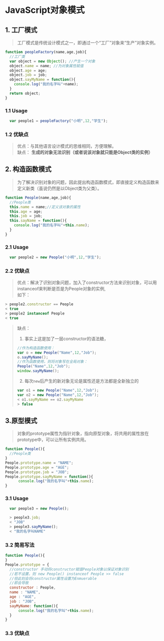 # JavaScript对象模式
## 1. 工厂模式
> 工厂模式是传统设计模式之一，即通过一个“工厂”对象来“生产”对象实例。
```javascript
function peopleFactory(name,age,job){
  //工厂类
  var object = new Object(); //产生一个对象
  object.name = name; //为对象属性赋值
  object.age = age;
  object.job = job;
  object.sayMyName = function(){
    console.log("我的名字叫"+name);
  }
  return object;
}
```
### 1.1 Usage
```javascript
  var people1 = peopleFactory("小明",12,"学生");
```
### 1.2 优缺点
> 优点：与其他语言设计模式的思维相同，方便理解。  
> 缺点： **生成的对象无法识别（或者说该对象就只能是Object类的实例）**  
## 2. 构造函数模式
> 为了解决识别对象的问题，因此提出构造函数模式，即直接定义构造函数来定义新类（虽说仍然是以Object类为父类）。
```javascript
function People(name,age,job){
  //People类
  this.name = name;//定义该对象的属性
  this.age = age;
  this.job = job;
  this.sayName = function(){
    console.log("我的名字叫"+this.name);
  }
}
```
### 2.1 Usage
```javascript
  var people2 = new People("小明",12,"学生");
```
### 2.2 优缺点
> 优点：解决了识别对象问题，加入了constructor方法来识别对象，可以用instanceof来判断是否是为People对象的实例,  
> 如下：
```javascript
> people2.constructor == People
< true
> people2 instanceof People
< true
```
> 缺点：  
> 1. 事实上这是加了一层constructor的语法糖，
> ```javascript
> //作为构造函数使用：  
> var o = new People("Name",12,"Job");
> o.sayMyName();
> //作为函数使用，则将对象写在全局对象：
> People("Name",12,"Job");
> window.sayMyName();
> ```  
> 2. 每次`new`后产生的新对象无论是属性还是方法都是全新独立的  
> ```javascript
> var o1 = new People("Name",12,"Job");
> var o2 = new People("Name",12,"Job");
> < o1.sayMyName == o2.sayMyName
> > false
> ```

## 3.**原型模式**
> 对象的prototype属性为指针对象，指向原型对象，将共用的属性放在prototype中，可以让所有实例共用。
```javascript
function People(){
  //People类
}
People.prototype.name = "NAME";
People.prototype.age = "AGE";
People.prototype.job = "JOB";
People.prototype.sayMyName = function(){
      console.log("我的名字叫"+this.name);
}
```
### 3.1 Usage
```javascript
  var people3 = new People();
```
```javascript
  > people3.job;
  < "JOB"
  > people3.sayMyName();
  < "我的名字叫NAME"
```
### 3.2 简易写法
```javascript
function People(){
}
People.prototype = {
  //constructor 手动将constructor赋值People对象以保证对象识别
  //若不设置，则 new People() instanceof People >> false
  //但此刻会将constructor属性设置为Enmuerable
  //即会导致
  constructor : People,
  name : "NAME",
  age : "AGE",
  job : "JOB",
  sayMyName: function(){
      console.log("我的名字叫"+this.name);
  }
}
```


### 3.3 优缺点
> 
